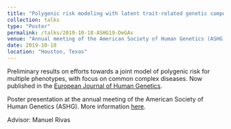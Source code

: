 ```yaml
---
title: "Polygenic risk modeling with latent trait-related genetic components"
collection: talks
type: "Poster"
permalink: /talks/2019-10-18-ASHG19-DeGAs
venue: "Annual meeting of the American Society of Human Genetics (ASHG)"
date: 2019-10-18
location: "Houston, Texas"
---
```


Preliminary results on efforts towards a joint model of polygenic risk for multiple phenotypes, with focus on common complex diseases. Now published in the [European Journal of Human Genetics](../publication/2021-02-08-Polygenic-risk-modeling-with-latent-trait-related-genetic-components).

Poster presentation at the annual meeting of the American Society of Human Genetics (ASHG). More information [here](https://eventpilotadmin.com/doc/clients/ASHG/ASHG19/library/pdf/abstract_1921546.pdf?display).

Advisor: Manuel Rivas

